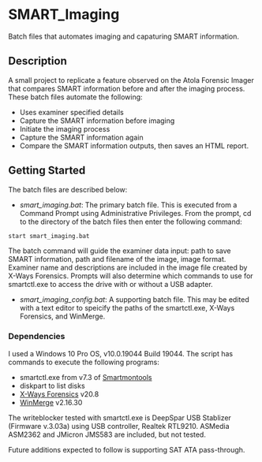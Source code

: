 # SMART_Imaging

Batch files that automates imaging and capaturing SMART information.

## Description

A small project to replicate a feature observed on the Atola Forensic Imager that compares SMART information before and after the imaging process. These batch files automate the following:
* Uses examiner specified details
* Capture the SMART information before imaging
* Initiate the imaging process
* Capture the SMART information again
* Compare the SMART information outputs, then saves an HTML report.

## Getting Started

The batch files are described below:
* *smart_imaging.bat*: The primary batch file. This is executed from a Command Prompt using Administrative Privileges. From the prompt, cd to the directory of the batch files then enter the following command:
```
start smart_imaging.bat
```
The batch command will guide the examiner data input: path to save SMART information, path and filename of the image, image format. Examiner name and descriptions are included in the image file created by X-Ways Forensics. Prompts will also determine which commands to use for smartctl.exe to access the drive with or without a USB adapter.
* *smart_imaging_config.bat*: A supporting batch file. This may be edited with a text editor to speicify the paths of the smartctl.exe, X-Ways Forensics, and WinMerge.


### Dependencies

I used a Windows 10 Pro OS, v10.0.19044 Build 19044. The script has commands to execute the following programs:
* smartctl.exe from v7.3 of [Smartmontools](https://www.smartmontools.org/)
* diskpart to list disks
* [X-Ways Forensics](https://www.x-ways.net/) v20.8
* [WinMerge](https://winmerge.org/) v2.16.30

The writeblocker tested with smartctl.exe is DeepSpar USB Stablizer (Firmware v.3.03a) using USB controller, Realtek RTL9210. ASMedia ASM2362 and JMicron JMS583 are included, but not tested.

Future additions expected to follow is supporting SAT ATA pass-through.
